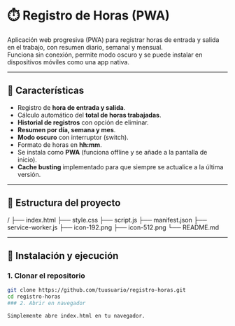# ⏱️ Registro de Horas (PWA)

Aplicación web progresiva (PWA) para registrar horas de entrada y salida en el trabajo, con resumen diario, semanal y mensual.  
Funciona sin conexión, permite modo oscuro y se puede instalar en dispositivos móviles como una app nativa.

---

## 🚀 Características
- Registro de **hora de entrada y salida**.
- Cálculo automático del **total de horas trabajadas**.
- **Historial de registros** con opción de eliminar.
- **Resumen por día, semana y mes**.
- **Modo oscuro** con interruptor (switch).
- Formato de horas en **hh:mm**.
- Se instala como **PWA** (funciona offline y se añade a la pantalla de inicio).
- **Cache busting** implementado para que siempre se actualice a la última versión.

---

## 📂 Estructura del proyecto
/
├── index.html
├── style.css
├── script.js
├── manifest.json
├── service-worker.js
├── icon-192.png
├── icon-512.png
└── README.md

---

## 🔧 Instalación y ejecución

### 1. Clonar el repositorio
```bash
git clone https://github.com/tuusuario/registro-horas.git
cd registro-horas
### 2. Abrir en navegador

Simplemente abre index.html en tu navegador.
